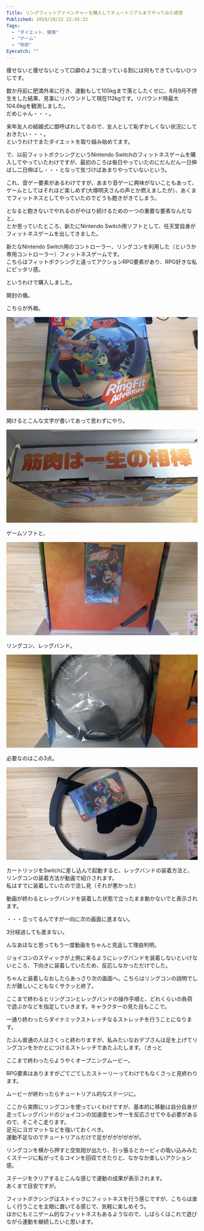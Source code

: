 ```yaml
---
Title: リングフィットアドベンチャーを購入してチュートリアルまでやってみた感想
Published: 2019/10/22 22:45:32
Tags:
  - "ダイエット、健康"
  - "ゲーム"
  - "物欲"
Eyecatch: ""
---
```

痩せないと痩せないとって口癖のように言っている割には何もできていないひつじです。  

数か月前に肥満外来に行き、運動もして105kgまで落としたくせに、8月9月不摂生をした結果、見事にリバウンドして現在112kgです。リバウンド時最大104.6kgを観測しました。  
だめじゃん・・・。  

来年友人の結婚式に御呼ばれしてるので、友人として恥ずかしくない状況にしておきたい・・・。  
というわけでまたダイエットを取り組み始めてます。  

で、以前フィットボクシングというNintendo Switchのフィットネスゲームを購入してやっていたわけですが、最初のころは毎日やっていたのにだんだん一日伸ばし二日伸ばし・・・となって気づけばあまりやっていないという。  

<?# OEmbed "https://blog.hitsujin.jp/entry/2019/02/24/184341" /?>

<?# AmazonAffiliate B07HYKWLJH /?>

これ、音ゲー要素があるわけですが、あまり音ゲーに興味がないこともあって、ゲームとしてはそれほど楽しめず(大塚明夫さんの声とか燃えましたが）、あくまでフィットネスとしてやっていたのでどうも飽きがきてしまう。  

となると飽きないでやれるのがやはり続けるための一つの重要な要素なんだなと。  
とか思っていたところ、新たにNintendo Switch用ソフトとして、任天堂自身がフィットネスゲームを出してきました。  





<?# OEmbed "https://www.nintendo.co.jp/ring/" /?>

<?# AmazonAffiliate B07XV7PXBM /?>


新たなNintendo Switch用のコントローラー、リングコンを利用した（というか専用コントローラー）フィットネスゲームです。  
こちらはフィットボクシングと違ってアクションRPG要素があり、RPG好きな私にピッタリ感。  

というわけで購入しました。

開封の儀。  

こちらが外箱。  


![](20191022224206.jpg) 



開けるとこんな文字が書いてあって思わずにやり。  




![](20191022224456.jpg) 





ゲームソフトと、


![](20191022224226.jpg) 



リングコン、レッグバンド。


![](20191022224234.jpg) 



必要なのはこの3点。  


![](20191022224241.jpg) 




<?# Twitter 1186624652682117120 /?>


カートリッジをSwitchに差し込んで起動すると、レッグバンドの装着方法と、リングコンの装着方法が動画で紹介されます。  
私はすでに装着していたので流し見（それが悪かった）

動画が終わるとレッグバンドを装着した状態で立ったまま動かないでと表示されます。  

  
<?# Twitter 1186625183479525376 /?>

・・・立ってるんですが一向に次の画面に進まない。  

3分経過しても進まない。  


<?# Twitter 1186625660342558720 /?>

んなあほなと思ってもう一度動画をちゃんと見返して理由判明。  


<?# Twitter 1186626053206183938 /?>


ジョイコンのスティックが上側に来るようにレッグバンドを装着しないといけないところ、下向きに装着していたため、反応しなかっただけでした。  

ちゃんと装着しなおしたらあっさり次の画面へ。こちらはリングコンの説明でしたが難しいこともなくサクッと終了。  

ここまで終わるとリングコンとレッグバンドの操作手順と、どれくらいの負荷で遊ぶかなどを指定していきます。キャラクターの見た目もここで。  

一通り終わったらダイナミックストレッチなるストレッチを行うことになります。  

たぶん普通の人はさくっと終わりますが、私みたいなおデブさんは足を上げてリングコンをかかとにつけるストレッチであたふたします。（きっと  

ここまで終わったらようやくオープニングムービー。  

<?# Twitter 1186628245581520896 /?>

RPG要素はありますがごてごてしたストーリーってわけでもなくさっと見終わります。  

ムービーが終わったらチュートリアル的なステージに。  

ここから実際にリングコンを使っていくわけですが、基本的に移動は自分自身が走ってレッグバンドのジョイコンの加速度センサーを反応させてやる必要があるので、そこそこ走ります。  
足元にヨガマットなどを強いておくべき。  
運動不足なのでチュートリアルだけで足ががががががが。  

リングコンを横から押すと空気砲が出たり、引っ張るとカービィの吸い込みみたくステージに転がってるコインを回収できたりと、なかなか楽しいアクション感。  

ステージをクリアするとこんな感じで運動の成果が表示されます。  
あくまで目安ですが。

<?# Twitter 1186637950768963585 /?>

フィットボクシングはストイックにフィットネスを行う感じですが、こちらは楽しく行うことを主眼に置いてる感じで、気軽に楽しめそう。  
ほかにもミニゲーム的なフィットネスもあるようなので、しばらくはこれで遊びながら運動を継続したいと思います。

<?# AmazonAffiliate B07XV7PXBM /?>

